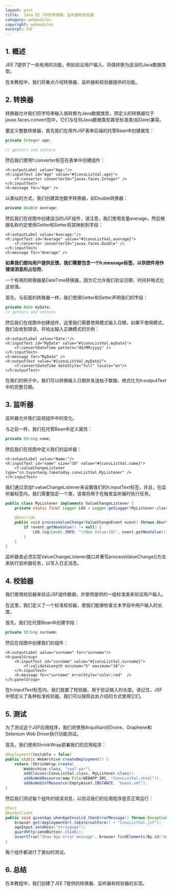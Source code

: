 ```yaml
---
layout: post
title:  Java EE 7中的转换器、监听器和校验器
category: webmodules
copyright: webmodules
excerpt: JSF
---
```


## 1. 概述

JEE 7提供了一些有用的功能，例如验证用户输入、将值转换为适当的Java数据类型。

在本教程中，我们将重点介绍转换器、监听器和校验器提供的功能。

## 2. 转换器

转换器允许我们将字符串输入值转换为Java数据类型，预定义的转换器位于javax.faces.convert包中，它们与任何Java数据类型甚至标准类(如Date)兼容。

要定义整数转换器，首先我们在用作JSF表单后端的托管Bean中创建属性：

```java
private Integer age;
	 
// getters and setters
```

然后我们使用f:converter标签在表单中创建组件：

```xhtml
<h:outputLabel value="Age:"/>
<h:inputText id="Age" value="#{convListVal.age}">
    <f:converter converterId="javax.faces.Integer" />
</h:inputText>
<h:message for="Age" />
```

以类似的方式，我们创建其他数字转换器，如Double转换器：

```java
private Double average;
```

然后我们在视图中创建适当的JSF组件，请注意，我们使用变量average，然后根据名称约定使用Getter和Setter将其映射到字段：

```xhtml
<h:outputLabel value="Average:"/>
<h:inputText id="Average" value="#{convListVal.average}">
    <f:converter converterId="javax.faces.Double" />
</h:inputText>
<h:message for="Average" />
```

**如果我们想向用户提供反馈，我们需要包含一个h:message标签，以供控件用作错误消息的占位符**。

一个有用的转换器是DateTime转换器，因为它允许我们验证日期、时间并格式化这些值。

首先，与前面的转换器一样，我们使用Getter和Setter声明我们的字段：

```java
private Date myDate;
// getters and setters
```

然后我们在视图中创建组件，这里我们需要使用模式输入日期，如果不使用模式，我们会收到错误，并给出输入正确模式的示例：

```xhtml
<h:outputLabel value="Date:"/>
<h:inputText id="MyDate" value="#{convListVal.myDate}">
    <f:convertDateTime pattern="dd/MM/yyyy" />
</h:inputText>
<h:message for="MyDate" />
<h:outputText value="#{convListVal.myDate}">
    <f:convertDateTime dateStyle="full" locale="en"/>
</h:outputText>
```

在我们的例子中，我们可以转换输入日期并发送帖子数据，格式化为h:outputText中的完整日期。

## 3. 监听器

监听器允许我们监视组件中的变化。

与之前一样，我们在托管Bean中定义属性：

```java
private String name;
```

然后我们在视图中定义我们的监听器：

```xhtml
<h:outputLabel value="Name:"/>
<h:inputText id="name" size="30" value="#{convListVal.name}">
    <f:valueChangeListener type="cn.tuyucheng.taketoday.convListVal.MyListener" />
</h:inputText>
```

我们通过添加f:valueChangeListener来设置我们的h:inputText标签，并且，在监听器标签内，我们需要指定一个类，该类将用于在触发监听器时执行任务。

```java
public class MyListener implements ValueChangeListener {
    private static final Logger LOG = Logger.getLogger(MyListener.class.getName());	
        
    @Override
    public void processValueChange(ValueChangeEvent event) throws AbortProcessingException {
        if (event.getNewValue() != null) {
            LOG.log(Level.INFO, "\tNew Value:{0}", event.getNewValue());
        }
    }
}
```

监听器类必须实现ValueChangeListener接口并重写processValueChange()方法来执行监听器任务，以写入日志消息。

## 4. 校验器

我们使用校验器来验证JSF组件数据，并使用提供的一组标准类来验证用户输入。

在这里，我们定义了一个标准校验器，使我们能够检查文本字段中用户输入的长度。

首先，我们在托管Bean中创建字段：

```java
private String surname;
```

然后在视图中创建我们的组件：

```xhtml
<h:outputLabel value="surname" for="surname"/>
<h:panelGroup>
    <h:inputText id="surname" value="#{convListVal.surname}">
        <f:validateLength minimum="5" maximum="10"/>
    </h:inputText>
    <h:message for="surname" errorStyle="color:red"  />
</h:panelGroup>
```

在h:inputText标签内，我们放置了校验器，用于验证输入的长度。请记住，JSF中预定义了各种标准校验器，我们可以按照此处介绍的方式使用它们。

## 5. 测试

为了测试这个JSF应用程序，我们将使用Arquillian对Drone、Graphene和Selenium Web Driver执行功能测试。

首先，我们使用ShrinkWrap部署我们的应用程序：

```java
@Deployment(testable = false)
public static WebArchive createDeployment() {
    return (ShrinkWrap.create(
        WebArchive.class, "jee7.war").
        addClasses(ConvListVal.class, MyListener.class)).
        addAsWebResource(new File(WEBAPP_SRC, "ConvListVal.xhtml")).
        addAsWebInfResource(EmptyAsset.INSTANCE, "beans.xml");
}
```

然后我们测试每个组件的错误消息，以验证我们的应用程序是否正常运行：

```java
@Test
@RunAsClient
public void givenAge_whenAgeInvalid_thenErrorMessage() throws Exception {
    browser.get(deploymentUrl.toExternalForm() + "ConvListVal.jsf");
    ageInput.sendKeys("stringage");
    guardHttp(sendButton).click();
    assertTrue("Show Age error message", browser.findElements(By.id("myForm:ageError")).size() > 0);
}
```

每个组件都进行了类似的测试。

## 6. 总结

在本教程中，我们创建了JEE 7提供的转换器、监听器和校验器的实现。
